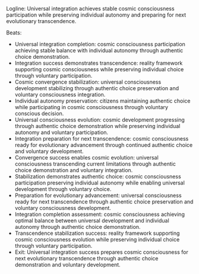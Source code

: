 ﻿---
series: 3
novella: 4
file: S3N4_CH13
type: chapter
pov: Universal Integration
setting: Cosmic convergence completion - transcendence stabilization
word_target_min: 1201
word_target_max: 2299
status: outline
---
Logline: Universal integration achieves stable cosmic consciousness participation while preserving individual autonomy and preparing for next evolutionary transcendence.

Beats:
- Universal integration completion: cosmic consciousness participation achieving stable balance with individual autonomy through authentic choice demonstration.
- Integration success demonstrates transcendence: reality framework supporting cosmic consciousness while preserving individual choice through voluntary participation.
- Cosmic convergence stabilization: universal consciousness development stabilizing through authentic choice preservation and voluntary consciousness integration.
- Individual autonomy preservation: citizens maintaining authentic choice while participating in cosmic consciousness through voluntary conscious decision.
- Universal consciousness evolution: cosmic development progressing through authentic choice demonstration while preserving individual autonomy and voluntary participation.
- Integration preparation for next transcendence: cosmic consciousness ready for evolutionary advancement through continued authentic choice and voluntary development.
- Convergence success enables cosmic evolution: universal consciousness transcending current limitations through authentic choice demonstration and voluntary integration.
- Stabilization demonstrates authentic choice: cosmic consciousness participation preserving individual autonomy while enabling universal development through voluntary choice.
- Preparation for evolutionary advancement: universal consciousness ready for next transcendence through authentic choice preservation and voluntary consciousness development.
- Integration completion assessment: cosmic consciousness achieving optimal balance between universal development and individual autonomy through authentic choice demonstration.
- Transcendence stabilization success: reality framework supporting cosmic consciousness evolution while preserving individual choice through voluntary participation.
- Exit: Universal integration success prepares cosmic consciousness for next evolutionary transcendence through authentic choice demonstration and voluntary development.
